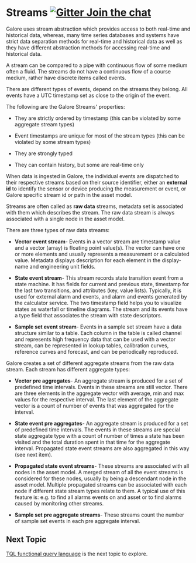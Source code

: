  
# Streams  [![Gitter Join the chat](https://badges.gitter.im/Join%20Chat.svg)](https://gitter.im/kognifai/Lobby)
Galore uses stream abstraction which provides access to both real-time and historical data, whereas, many time series databases and systems have  strict data separation methods for real-time and historical data as well as they have different abstraction methods for accessing real-time and historical data. 

A stream can be compared to a pipe with continuous flow of some medium often a fluid. The streams do not have a continuous flow of  a course medium, rather have discrete items called events. 

There are different types of events, depend on the streams they belong. All events have a UTC timestamp set as close to the origin of the event.

The following are the Galore Streams' properties:

  - They are strictly ordered by timestamp (this can be  violated by some aggregate stream types)

  - Event timestamps are unique for most of the stream types (this can be  violated by some stream types)

  - They are strongly typed

  - They can contain history, but some are real-time only

When data is ingested in Galore, the individual events are dispatched to their respective streams based on their source identifier, either an **external id** to identify the sensor or device producing the measurement or event, or Galore specific stream id or path in the asset model.

Streams are often called as **raw data** streams, metadata set is associated with them which describes the stream. The raw data stream is always associated with a single node in the asset model.

There are three types of raw data streams:

- **Vector event stream**- Events in a vector stream are timestamp value and a vector (array) is floating point value(s). The vector can have one or more elements and usually represents a measurement or a calculated value. Metadata displays description for each element in the display-name and engineering unit fields.

- **State event stream**- This stream records state transition event from a state machine. It has fields for current and previous state, timestamp for the last two transitions, and attributes (key, value lists). Typically, it is used for external alarm and events, and alarm and events generated by the calculator service. The two timestamp field helps you to visualize states as waterfall or timeline diagrams. The stream and its events have a type field that associates the stream with state descriptors.

- **Sample set event stream**- Events in a sample set stream have a data structure similar to a table. Each column in the table is called  channel and represents high frequency data that can be used with a vector stream, can be represented in lookup tables, calibration curves, reference curves and forecast, and can be periodically reproduced.

Galore creates a set of different aggregate streams from the raw data stream. Each stream has different aggregate types:

- **Vector pre aggregates**- An aggregate stream is produced for a set of predefined time intervals. Events in these streams are still vector. There are three elements in the aggregate vector with average, min and max values for the respective interval. The last element of the aggregate vector is a count of number of events that was aggregated for the interval.

- **State event pre aggregates**- An aggregate stream is produced for a set of predefined time intervals. The events in these streams are  special state aggregate type with a count of number of times a state has been visited and the total duration spent in that time for the aggregate interval. Propagated state event streams are also aggregated in this way (see next item). 

- **Propagated state event streams**- These streams are associated with all nodes in the asset model. A merged stream of all the event streams is considered for these nodes, usually by being a descendant node in the asset model. Multiple propagated streams can be associated with each node if different state stream types relate to them. A typical use of this feature is: e.g. to find all alarms events on and asset or to find alarms caused by monitoring other streams.

- **Sample set pre aggregate streams**- These streams count the number of sample set events in each pre aggregate interval.


## Next Topic
[TQL functional query language](Galore-Documentation/TQL%20Syntax.md) is the next topic to explore.
